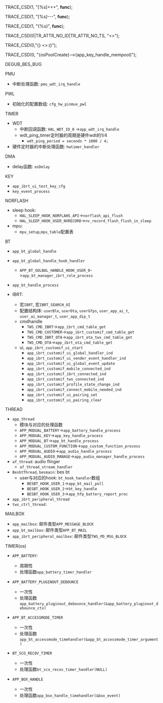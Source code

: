 TRACE_CSD(1, "[%s]+++", __func__);

TRACE_CSD(1, "[%s]---", __func__);

TRACE_CSD(1, "{%s}", __func__);

TRACE_CSD(0|TR_ATTR_NO_ID|TR_ATTR_NO_TS, "<>");

TRACE_CSD(0,"{} <>:()");

TRACE_CSD(0, "{osPoolCreate}-->(app_key_handle_mempool)");

DEGUB_BES_BUG

PMU

* 中断处理函数: `pmu_wdt_irq_handle`

PWL

* 初始化的配置数组: `cfg_hw_pinmux_pwl`

TIMER

* WDT
  * 中断回调函数: `HAL_WDT_ID_0` ->`app_wdt_irq_handle`
  * wdt_ping_timer定时器的周期是硬件wdt的1/4
    * `wdt_ping_period = seconds * 1000 / 4;`
* 硬件定时器的中断处理函数: `hwtimer_handler`

DMA

* delay函数: `osDelay`

KEY

* `app_ibrt_ui_test_key_cfg`
* `key_event_process`

NORFLASH

* sleep hook: 
  * `HAL_SLEEP_HOOK_NORFLAHS_API`->`norflash_api_flush`
  * `HAL_SLEEP_HOOK_USER_NVRECORD`->`nv_record_flash_flush_in_sleep`
* mpu: 
  * `mpu_setup`,`mpu_table`配置表

BT

* `app_bt_global_handle`

* `app_bt_global_handle_hook_handler`
  * `APP_BT_GOLBAL_HANDLE_HOOK_USER_0`->`app_bt_manager_ibrt_role_process`
* `app_bt_handle_process`

* IBRT:
  * 宏`IBRT`,  宏`IBRT_SEARCH_UI`
  * 配置结构体: `userBle`, `userOta`, `userGfps`, `user_app_ai_t`, `user_ai_manager_t`, `user_app_dip_t`
  * cmdhandle
    * `TWS_CMD_IBRT`->`app_ibrt_cmd_table_get`
    * `TWS_CMD_CUSTOMER`->`app_ibrt_customif_cmd_table_get`
    * `TWS_CMD_IBRT_OTA`->`app_ibrt_ota_tws_cmd_table_get`
    * `TWS_CMD_OTA`->`app_ibrt_ota_cmd_table_get`
  * ui,  `app_ibrt_customif_ui_start`
    * `app_ibrt_customif_ui_global_handler_ind`
    * `app_ibrt_customif_ui_vender_event_handler_ind`
    * `app_ibrt_customif_ui_global_event_update`
    * `app_ibrt_customif_mobile_connected_ind`
    * `app_ibrt_customif_ibrt_connected_ind`
    * `app_ibrt_customif_tws_connected_ind`
    * `app_ibrt_customif_profile_state_change_ind`
    * `app_ibrt_customif_connect_mobile_needed_ind`
    * `app_ibrt_customif_ui_pairing_set`
    * `app_ibrt_customif_ui_pairing_clear`

THREAD

* `app_thread`
  * 模块与对应的处理函数	
  * `APP_MODUAL_BATTERY`->`app_battery_handle_process`
  * `APP_MODUAL_KEY`->`app_key_handle_process`
  * `APP_MODUAL_BT`->`app_bt_handle_process`
  * `APP_MODUAL_CUSTOM_FUNCTION`->`app_custom_function_process`
  * `APP_MODUAL_AUDIO`->`app_audio_handle_process`
  * `APP_MODUAL_AUDIO_MANAGE`->`app_audio_manager_handle_process`
* `af_thread`: audio flinger
  * `af_thread_stream_handler`
* `BesbtThread`, `besmain`: bes bt
  * user与对应的hook: `bt_hook_handler`数组
    * `BESBT_HOOK_USER_1`->`app_bt_mail_poll`
    * `BESBT_HOOK_USER_2`->`bt_key_handle`
    * `BESBT_HOOK_USER_3`->`app_hfp_battery_report_proc`
* `app_ibrt_peripheral_thread`
* `tws_ctrl_thread`: 

MAILBOX

* `app_mailbox`: 邮件类型`APP_MESSAGE_BLOCK`
* `app_bt_mailbox`: 邮件类型`APP_BT_MAIL`
* `app_ibrt_peripheral_mailbox`: 邮件类型`TWS_PD_MSG_BLOCK`

TIMER(os)

* `APP_BATTERY`:

  * 周期性
  * 处理函数`app_battery_timer_handler`

* `APP_BATTERY_PLUGINOUT_DEBOUNCE`

  * 一次性
  * 处理函数`app_battery_pluginout_debounce_handler(&app_battery_pluginout_debounce_ctx)`


* `APP_BT_ACCESSMODE_TIMER`
  * 一次性
  * 处理函数`app_bt_accessmode_timehandler(&app_bt_accessmode_timer_argument)`
* `BT_SCO_RECOV_TIMER`
  * 一次性
  * 处理函数`bt_sco_recov_timer_handler(NULL)`
* `APP_BOX_HANDLE`

  * 一次性
  * 处理函数`app_box_handle_timehandler(&box_event)`